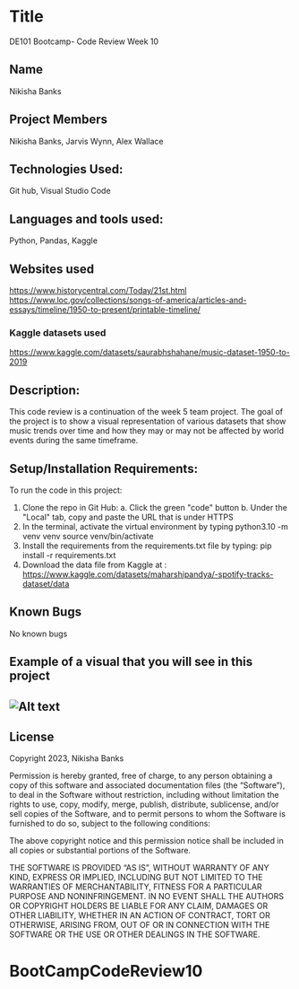 # Title
DE101 Bootcamp- Code Review Week 10

## Name
Nikisha Banks

## Project Members
Nikisha Banks, Jarvis Wynn, Alex Wallace

## Technologies Used: 
Git hub, Visual Studio Code

## Languages and tools used: 
Python, Pandas, Kaggle

## Websites used
https://www.historycentral.com/Today/21st.html
https://www.loc.gov/collections/songs-of-america/articles-and-essays/timeline/1950-to-present/printable-timeline/

### Kaggle datasets used
https://www.kaggle.com/datasets/saurabhshahane/music-dataset-1950-to-2019

## Description:
This code review is a continuation of the week 5 team project. The goal of the project is to show a visual representation of various datasets that show music trends over time and how they may or may not be affected by world events during the same timeframe.

## Setup/Installation Requirements:
To run the code in this project:
1. Clone the repo in Git Hub: 
   a. Click the green "code" button
   b. Under the "Local" tab, copy and paste the URL that is under HTTPS
2. In the terminal, activate the virtual environment by typing 
        python3.10 -m venv venv
        source venv/bin/activate
3. Install the requirements from the requirements.txt file by typing:
        pip install -r requirements.txt
4.  Download the data file from Kaggle at : https://www.kaggle.com/datasets/maharshipandya/-spotify-tracks-dataset/data

## Known Bugs
No known bugs

## Example of a visual that you will see in this project
## ![Alt text](image.png)

## License
Copyright 2023, Nikisha Banks

Permission is hereby granted, free of charge, to any person obtaining a copy of this software and associated documentation files (the “Software”), to deal in the Software without restriction, including without limitation the rights to use, copy, modify, merge, publish, distribute, sublicense, and/or sell copies of the Software, and to permit persons to whom the Software is furnished to do so, subject to the following conditions:

The above copyright notice and this permission notice shall be included in all copies or substantial portions of the Software.

THE SOFTWARE IS PROVIDED “AS IS”, WITHOUT WARRANTY OF ANY KIND, EXPRESS OR IMPLIED, INCLUDING BUT NOT LIMITED TO THE WARRANTIES OF MERCHANTABILITY, FITNESS FOR A PARTICULAR PURPOSE AND NONINFRINGEMENT. IN NO EVENT SHALL THE AUTHORS OR COPYRIGHT HOLDERS BE LIABLE FOR ANY CLAIM, DAMAGES OR OTHER LIABILITY, WHETHER IN AN ACTION OF CONTRACT, TORT OR OTHERWISE, ARISING FROM, OUT OF OR IN CONNECTION WITH THE SOFTWARE OR THE USE OR OTHER DEALINGS IN THE SOFTWARE.
# BootCampCodeReview10
